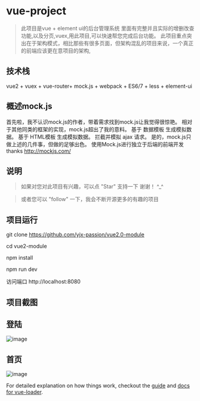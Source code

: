 # vue-project

> 此项目是vue + element ui的后台管理系统
>里面有完整并且实际的增删改查功能,以及分页,vuex,用此项目,可以快速帮您完成后台功能。 此项目重点突出在于架构模式，相比那些有很多页面，但架构混乱的项目来说，一个真正的前端应该更在意项目的架构,

## 技术栈

vue2 + vuex + vue-router+ mock.js + webpack + ES6/7 + less + element-ui

## 概述mock.js
  首先啦，我不认识mock.js的作者，带着需求找到mock.js让我觉得很惊艳。
  相对于其他同类的框架的实现，mock.js超出了我的意料。
  基于 数据模板 生成模拟数据。
  基于 HTML模板 生成模拟数据。
  拦截并模拟 ajax 请求。
  是的，mock.js只做上述的几件事，但做的足够出色。
  使用Mock.js进行独立于后端的前端开发
  thanks http://mockjs.com/

## 说明

>  如果对您对此项目有兴趣，可以点 "Star" 支持一下 谢谢！ ^_^

>  或者您可以 "follow" 一下，我会不断开源更多的有趣的项目

## 项目运行
git clone https://github.com/yjx-passion/vue2.0-module

cd vue2-module  

npm install

npm run dev 

访问端口 http://localhost:8080

## 项目截图

## 登陆

![image](https://github.com/yjx-passion/vue2.0-module/blob/master/src/components/img/index.png)

## 首页
![image](https://github.com/yjx-passion/vue2.0-module/blob/master/src/components/img/table.png)

For detailed explanation on how things work, checkout the [guide](http://vuejs-templates.github.io/webpack/) and [docs for vue-loader](http://vuejs.github.io/vue-loader).
